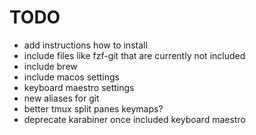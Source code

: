 # TODO

- add instructions how to install
- include files like fzf-git that are currently not included
- include brew
- include macos settings
- keyboard maestro settings
- new aliases for git
- better tmux split panes keymaps?
- deprecate karabiner once included keyboard maestro

